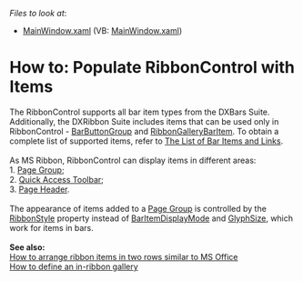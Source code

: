 <!-- default file list -->
*Files to look at*:

* [MainWindow.xaml](./CS/MainWindow.xaml) (VB: [MainWindow.xaml](./VB/MainWindow.xaml))
<!-- default file list end -->
# How to: Populate RibbonControl with Items


The RibbonControl supports all bar item types from the DXBars Suite. Additionally, the DXRibbon Suite includes items that can be used only in RibbonControl - <a href="https://documentation.devexpress.com/WPF/clsDevExpressXpfRibbonBarButtonGrouptopic.aspx">BarButtonGroup</a> and <a href="https://documentation.devexpress.com/WPF/clsDevExpressXpfRibbonRibbonGalleryBarItemtopic.aspx">RibbonGalleryBarItem</a>. To obtain a complete list of supported items, refer to <a href="https://documentation.devexpress.com/#WPF/CustomDocument6646">The List of Bar Items and Links</a>.<br><br>As MS Ribbon, RibbonControl can display items in different areas:<br>1. <a href="https://documentation.devexpress.com/#WPF/CustomDocument7956">Page Group</a>;<br>2. <a href="https://documentation.devexpress.com/#WPF/CustomDocument7957">Quick Access Toolbar</a>;<br>3. <a href="https://documentation.devexpress.com/#WPF/DevExpressXpfRibbonRibbonControl_PageHeaderItemstopic">Page Header</a>.<br><br>The appearance of items added to a <a href="https://documentation.devexpress.com/#WPF/CustomDocument7956">Page Group</a> is controlled by the <a href="https://documentation.devexpress.com/#WPF/DevExpressXpfBarsBarItem_RibbonStyletopic">RibbonStyle</a> property instead of <a href="https://documentation.devexpress.com/#wpf/DevExpressXpfBarsBarItem_BarItemDisplayModetopic">BarItemDisplayMode</a> and <a href="https://documentation.devexpress.com/#WPF/DevExpressXpfBarsBarItem_GlyphSizetopic">GlyphSize</a>, which work for items in bars.<br><br><strong>See also:</strong><br><a href="https://documentation.devexpress.com/#WPF/CustomDocument8183">How to arrange ribbon items in two rows similar to MS Office</a><br><a href="https://documentation.devexpress.com/#WPF/CustomDocument8187">How to define an in-ribbon gallery</a>

<br/>


